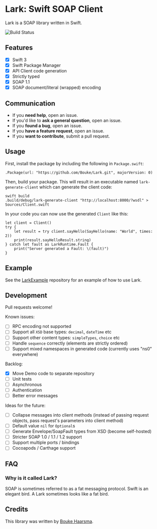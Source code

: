 Lark: Swift SOAP Client
=======================

Lark is a SOAP library written in Swift.

![Build Status](https://travis-ci.org/Bouke/Lark.svg?branch=master)

## Features

* [x] Swift 3
* [x] Swift Package Manager 
* [x] API Client code generation
* [x] Strictly typed
* [x] SOAP 1.1
* [x] SOAP document/literal (wrapped) encoding

## Communication

- If you **need help**, open an issue.
- If you'd like to **ask a general question**, open an issue.
- If you **found a bug**, open an issue.
- If you **have a feature request**, open an issue.
- If you **want to contribute**, submit a pull request.

## Usage

First, install the package by including the following in `Package.swift`:

    .Package(url: "https://github.com/Bouke/Lark.git", majorVersion: 0)

Then, build your package. This will result in an executable named `lark-generate-client` which can generate the client code:

    swift build
    .build/debug/lark-generate-client "http://localhost:8000/?wsdl" > Sources/Client.swift

In your code you can now use the generated `Client` like this:

    let client = Client()
    try {
        let result = try client.sayHello(SayHello(name: "World", times: 2))
        print(result.sayHelloResult.string)
    } catch let fault as LarkRuntime.Fault {
        print("Server generated a Fault: \(fault)")
    }

## Example

See the [LarkExample](https://github.com/Bouke/LarkExample) repository for an
example of how to use Lark.

## Development

Pull requests welcome!

Known issues:

* [ ] RPC encoding not supported
* [ ] Support all `XSD` base types: `decimal`, `dateTime` etc
* [ ] Support other content types: `simpleTypes`, `choice` etc
* [ ] Handle `sequence` correctly (elements are strictly ordered)
* [ ] Support mixed namespaces in generated code (currently uses "ns0" everywhere)

Backlog:

* [x] Move Demo code to separate repository
* [ ] Unit tests
* [ ] Asynchronous
* [ ] Authentication
* [ ] Better error messages

Ideas for the future:

* [ ] Collapse messages into client methods (instead of passing request objects, pass request's parameters into client method)
* [ ] Default value `nil` for `Optional`s
* [ ] Generate Envelope/SoapFault types from XSD (become self-hosted)
* [ ] Stricter SOAP 1.0 / 1.1 / 1.2 support
* [ ] Support multiple ports / bindings
* [ ] Cocoapods / Carthage support

## FAQ

### Why is it called Lark?

SOAP is sometimes referred to as a fat messaging protocol. Swift is an elegant bird. A Lark sometimes looks like a fat bird.

## Credits

This library was written by [Bouke Haarsma](https://twitter.com/BoukeHaarsma).
